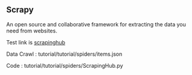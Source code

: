 ## Scrapy

An open source and collaborative framework for extracting the data you need from websites. 

Test link is [scrapinghub](https://blog.scrapinghub.com/)

Data Crawl : tutorial/tutorial/spiders/items.json

Code : tutorial/tutorial/spiders/ScrapingHub.py
